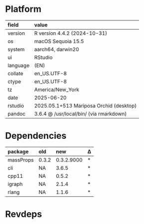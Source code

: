 # Platform

|field    |value                                   |
|:--------|:---------------------------------------|
|version  |R version 4.4.2 (2024-10-31)            |
|os       |macOS Sequoia 15.5                      |
|system   |aarch64, darwin20                       |
|ui       |RStudio                                 |
|language |(EN)                                    |
|collate  |en_US.UTF-8                             |
|ctype    |en_US.UTF-8                             |
|tz       |America/New_York                        |
|date     |2025-06-20                              |
|rstudio  |2025.05.1+513 Mariposa Orchid (desktop) |
|pandoc   |3.6.4 @ /usr/local/bin/ (via rmarkdown) |

# Dependencies

|package   |old   |new        |Δ  |
|:---------|:-----|:----------|:--|
|massProps |0.3.2 |0.3.2.9000 |*  |
|cli       |NA    |3.6.5      |*  |
|cpp11     |NA    |0.5.2      |*  |
|igraph    |NA    |2.1.4      |*  |
|rlang     |NA    |1.1.6      |*  |

# Revdeps

